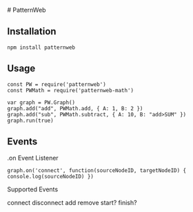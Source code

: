 # PatternWeb

## Installation

`npm install patternweb`

## Usage

```
const PW = require('patternweb')
const PWMath = require('patternweb-math')

var graph = PW.Graph()
graph.add("add", PWMath.add, { A: 1, B: 2 })
graph.add("sub", PWMath.subtract, { A: 10, B: "add>SUM" })
graph.run(true)
```

## Events

.on Event Listener

`graph.on('connect', function(sourceNodeID, targetNodeID) { console.log(sourceNodeID) })`

Supported Events

connect
disconnect
add
remove
start?
finish?